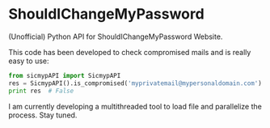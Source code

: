 ShouldIChangeMyPassword
=======================

(Unofficial) Python API for ShouldIChangeMyPassword Website.

This code has been developed to check compromised mails and is really easy to use: 

```python 
from sicmypAPI import SicmypAPI
res = SicmypAPI().is_compromised('myprivatemail@mypersonaldomain.com')
print res  # False
```

I am currently developing a multithreaded tool to load file and parallelize the process.
Stay tuned. 